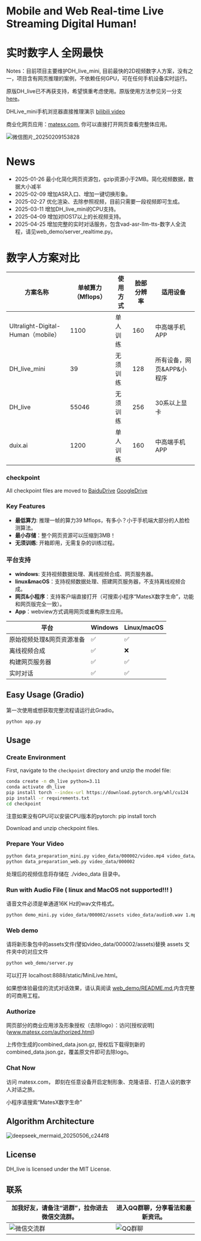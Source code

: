 # Mobile and Web Real-time Live Streaming Digital Human! 
# 实时数字人 全网最快
Notes：目前项目主要维护DH_live_mini, 目前最快的2D视频数字人方案，没有之一，项目含有网页推理的案例，不依赖任何GPU，可在任何手机设备实时运行。

原版DH_live已不再获支持，希望慎重考虑使用。原版使用方法参见另一分支 [here](https://github.com/kleinlee/DH_live/blob/main_250508/README_DH_live.md)。

DHLive_mini手机浏览器直接推理演示 [bilibili video](https://www.bilibili.com/video/BV1UgFFeKEpp)

商业化网页应用：[matesx.com](matesx.com), 你可以直接打开网页查看完整体应用。

![微信图片_20250209153828](https://github.com/user-attachments/assets/32650fac-3885-4c98-886f-66258ef891a7)


# News
- 2025-01-26 最小化简化网页资源包，gzip资源小于2MB。简化视频数据，数据大小减半
- 2025-02-09 增加ASR入口、增加一键切换形象。
- 2025-02-27 优化渲染、去除参照视频，目前只需要一段视频即可生成。
- 2025-03-11 增加DH_live_mini的CPU支持。
- 2025-04-09 增加对IOS17以上的长视频支持。
- 2025-04-25 增加完整的实时对话服务，包含vad-asr-llm-tts-数字人全流程，请见web_demo/server_realtime.py。

# 数字人方案对比

| 方案名称                     | 单帧算力（Mflops） | 使用方式   | 脸部分辨率 | 适用设备                           |
|------------------------------|-------------------|------------|------------|------------------------------------|
| Ultralight-Digital-Human（mobile） | 1100              | 单人训练   | 160        | 中高端手机APP                      |
| DH_live_mini                  | 39                | 无须训练   | 128        | 所有设备，网页&APP&小程序          |
| DH_live                       | 55046            | 无须训练   | 256        | 30系以上显卡                       |
| duix.ai                      | 1200             | 单人训练   | 160        | 中高端手机APP                      |

### checkpoint
All checkpoint files are moved to [BaiduDrive](https://pan.baidu.com/s/1jH3WrIAfwI3U5awtnt9KPQ?pwd=ynd7)
[GoogleDrive](https://drive.google.com/drive/folders/1az5WEWOFmh0_yrF3I9DEyctMyjPolo8V?usp=sharing)

### Key Features
- **最低算力**: 推理一帧的算力39 Mflops，有多小？小于手机端大部分的人脸检测算法。
- **最小存储**：整个网页资源可以压缩到3MB！
- **无须训练**: 开箱即用，无需复杂的训练过程。
  
### 平台支持
- **windows**: 支持视频数据处理、离线视频合成、网页服务器。
- **linux&macOS**：支持视频数据处理、搭建网页服务器，不支持离线视频合成。
- **网页&小程序**：支持客户端直接打开（可搜索小程序“MatesX数字生命”，功能和网页版完全一致）。
- **App**：webview方式调用网页或重构原生应用。


| 平台            | Windows       | Linux/macOS |
|---------------|---------------|-------------|
| 原始视频处理&网页资源准备 | ✅             | ✅           |
| 离线视频合成        | ✅             | ❌           |   
| 构建网页服务器       | ✅             | ✅         | 
| 实时对话          | ✅             | ✅           |

## Easy Usage (Gradio)
第一次使用或想获取完整流程请运行此Gradio。
```bash
python app.py
```

## Usage

### Create Environment
First, navigate to the `checkpoint` directory and unzip the model file:
```bash
conda create -n dh_live python=3.11
conda activate dh_live
pip install torch --index-url https://download.pytorch.org/whl/cu124
pip install -r requirements.txt
cd checkpoint
```
注意如果没有GPU可以安装CPU版本的pytorch:  pip install torch

Download and unzip checkpoint files.
### Prepare Your Video
```bash
python data_preparation_mini.py video_data/000002/video.mp4 video_data/000002
python data_preparation_web.py video_data/000002
```
处理后的视频信息将存储在 ./video_data 目录中。
### Run with Audio File ( linux and MacOS not supported!!! )
语音文件必须是单通道16K Hz的wav文件格式。
```bash
python demo_mini.py video_data/000002/assets video_data/audio0.wav 1.mp4
```
### Web demo
请将新形象包中的assets文件(譬如video_data/000002/assets)替换 assets 文件夹中的对应文件
```bash
python web_demo/server.py
```
可以打开 localhost:8888/static/MiniLive.html。

如果想体验最佳的流式对话效果，请认真阅读 [web_demo/README.md](https://github.com/kleinlee/DH_live/blob/main/web_demo/README.md),内含完整的可商用工程。
### Authorize
网页部分的商业应用涉及形象授权（去除logo）：访问[授权说明] (www.matesx.com/authorized.html)

上传你生成的combined_data.json.gz, 授权后下载得到新的combined_data.json.gz，覆盖原文件即可去除logo。
### Chat Now
访问 matesx.com， 即刻在任意设备开启定制形象、克隆语音、打造人设的数字人对话之旅。

小程序请搜索“MatesX数字生命”
## Algorithm Architecture
![deepseek_mermaid_20250506_c244f8](https://github.com/user-attachments/assets/548f65aa-3ede-4657-bf4e-56b3c93272bb)

## License
DH_live is licensed under the MIT License.

## 联系
|  加我好友，请备注“进群”，拉你进去微信交流群。| 进入QQ群聊，分享看法和最新资讯。                                                                        |
|-------------------|------------------------------------------------------------------------------------------|
| ![微信交流群](https://github.com/user-attachments/assets/b1f24ebb-153b-44b1-b522-14f765154110) | ![QQ群聊](https://github.com/user-attachments/assets/29bfef3f-438a-4b9f-ba09-e1926d1669cb) |

